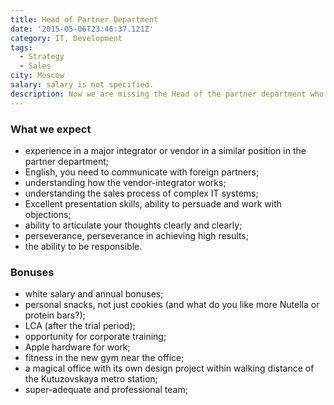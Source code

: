 ```yaml
---
title: Head of Partner Department
date: '2015-05-06T23:46:37.121Z'
category: IT, Development
tags:
  - Strategy
  - Sales
city: Moscow
salary: salary is not specified.
description: Now we are missing the Head of the partner department who will work with us to create the best corporate messenger.
---
```


### What we expect

- experience in a major integrator or vendor in a similar position in the partner department;
- English, you need to communicate with foreign partners;
- understanding how the vendor-integrator works;
- understanding the sales process of complex IT systems;
- Excellent presentation skills, ability to persuade and work with objections;
- ability to articulate your thoughts clearly and clearly;
- perseverance, perseverance in achieving high results;
- the ability to be responsible.

### Bonuses

- white salary and annual bonuses;
- personal snacks, not just cookies (and what do you like more Nutella or protein bars?);
- LCA (after the trial period);
- opportunity for corporate training;
- Apple hardware for work;
- fitness in the new gym near the office;
- a magical office with its own design project within walking distance of the Kutuzovskaya metro station;
- super-adequate and professional team;
